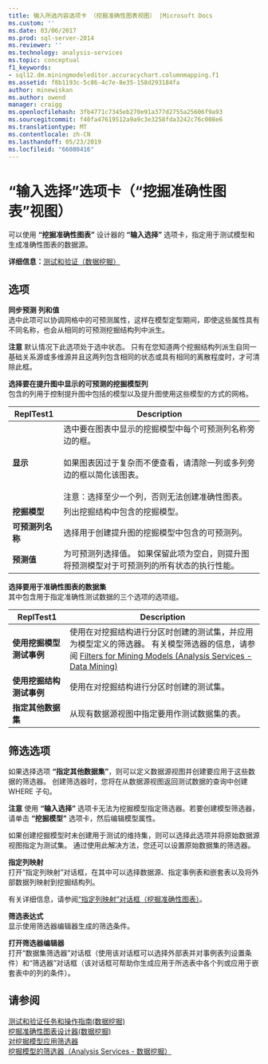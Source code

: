 ```yaml
---
title: 输入所选内容选项卡 （挖掘准确性图表视图） |Microsoft Docs
ms.custom: ''
ms.date: 03/06/2017
ms.prod: sql-server-2014
ms.reviewer: ''
ms.technology: analysis-services
ms.topic: conceptual
f1_keywords:
- sql12.dm.miningmodeleditor.accuracychart.columnmapping.f1
ms.assetid: f8b1193c-5c86-4c7e-8e35-158d293184fa
author: minewiskan
ms.author: owend
manager: craigg
ms.openlocfilehash: 3fb4771c7345eb270e91a377d2755a25606f9a93
ms.sourcegitcommit: f40fa47619512a9a9c3e3258fda3242c76c008e6
ms.translationtype: MT
ms.contentlocale: zh-CN
ms.lasthandoff: 05/23/2019
ms.locfileid: "66080416"
---
```

# <a name="input-selection-tab-mining-accuracy-chart-view"></a>“输入选择”选项卡（“挖掘准确性图表”视图）
  可以使用 **“挖掘准确性图表”** 设计器的 **“输入选择”** 选项卡，指定用于测试模型和生成准确性图表的数据源。  
  
 **详细信息：**[测试和验证（数据挖掘）](data-mining/testing-and-validation-data-mining.md)  
  
## <a name="options"></a>选项  
 **同步预测**  **列和值**  
 选中此项可以协调网格中的可预测属性，这样在模型定型期间，即使这些属性具有不同名称，也会从相同的可预测挖掘结构列中派生。  
  
 **注意** 默认情况下此选项处于选中状态。 只有在您知道两个挖掘结构列派生自同一基础关系源或多维源并且这两列包含相同的状态或具有相同的离散程度时，才可清除此框。  
  
 **选择要在提升图中显示的可预测的挖掘模型列**  
 包含的列用于控制提升图中包括的模型以及提升图使用这些模型的方式的网格。  
  
|ReplTest1|Description|  
|-----------|-----------------|  
|**显示**|选中要在图表中显示的挖掘模型中每个可预测列名称旁边的框。<br /><br /> 如果图表因过于复杂而不便查看，请清除一列或多列旁边的框以简化该图表。<br /><br /> 注意：选择至少一个列，否则无法创建准确性图表。|  
|**挖掘模型**|列出挖掘结构中包含的挖掘模型。|  
|**可预测列名称**|选择用于创建提升图的挖掘模型中包含的可预测列。|  
|**预测值**|为可预测列选择值。 如果保留此项为空白，则提升图将预测模型对于可预测列的所有状态的执行性能。|  
  
 **选择要用于准确性图表的数据集**  
 其中包含用于指定准确性测试数据的三个选项的选项组。  
  
|ReplTest1|Description|  
|-----------|-----------------|  
|**使用挖掘模型测试事例**|使用在对挖掘结构进行分区时创建的测试集，并应用为模型定义的筛选器。 有关模型筛选器的信息，请参阅 [Filters for Mining Models &#40;Analysis Services - Data Mining&#41;](data-mining/mining-models-analysis-services-data-mining.md)|  
|**使用挖掘结构测试事例**|使用在对挖掘结构进行分区时创建的测试集。|  
|**指定其他数据集**|从现有数据源视图中指定要用作测试数据集的表。|  
  
## <a name="filtering-options"></a>筛选选项  
 如果选择选项 **“指定其他数据集”**，则可以定义数据源视图并创建要应用于这些数据的筛选器。 创建筛选器时，您将在从数据源视图返回测试数据的查询中创建 WHERE 子句。  
  
 **注意** 使用 **“输入选择”** 选项卡无法为挖掘模型指定筛选器。若要创建模型筛选器，请单击 **“挖掘模型”** 选项卡，然后编辑模型属性。  
  
 如果创建挖掘模型时未创建用于测试的维持集，则可以选择此选项并将原始数据源视图指定为测试集。 通过使用此解决方法，您还可以设置原始数据集的筛选器。  
  
 **指定列映射**  
 打开“指定列映射”对话框，在其中可以选择数据源、指定事例表和嵌套表以及将外部数据列映射到挖掘结构列。  
  
 有关详细信息，请参阅[“指定列映射”对话框（挖掘准确性图表）](specify-column-mapping-dialog-box-mining-accuracy-chart.md)。  
  
 **筛选表达式**  
 显示使用筛选器编辑器生成的筛选条件。  
  
 **打开筛选器编辑器**  
 打开“数据集筛选器”对话框（使用该对话框可以选择外部表并对事例表列设置条件）和“筛选器”对话框（该对话框可帮助你生成应用于所选表中各个列或应用于嵌套表中的列的条件）。  
  
## <a name="see-also"></a>请参阅  
 [测试和验证任务和操作指南&#40;数据挖掘&#41;](data-mining/testing-and-validation-tasks-and-how-tos-data-mining.md)   
 [挖掘准确性图表设计器&#40;数据挖掘&#41;](mining-accuracy-chart-designer-data-mining.md)   
 [对挖掘模型应用筛选器](data-mining/apply-a-filter-to-a-mining-model.md)   
 [挖掘模型的筛选器（Analysis Services - 数据挖掘）](data-mining/mining-models-analysis-services-data-mining.md)  
  
  

